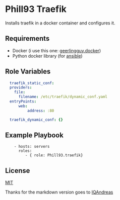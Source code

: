 Phill93 Traefik
=========

Installs traefik in a docker container and configures it.

Requirements
------------

* Docker (i use this one: [geerlingguy.docker](https://github.com/geerlingguy/ansible-role-docker))
* Python docker library (for [ansible](https://docs.ansible.com/ansible/latest/modules/docker_container_module.html))

Role Variables
--------------

  ```yaml
    traefik_static_conf:
    providers:
      file:
        filename: /etc/traefik/dynamic_conf.yaml
    entryPoints:
        web:
            address: :80

    traefik_dynamic_conf: {}
  ```

Example Playbook
----------------

```
    - hosts: servers
      roles:
         - { role: Phill93.traefik}
````

License
-------

[MIT](License.md)

Thanks for the markdown version goes to [IQAndreas](https://github.com/IQAndreas/markdown-licenses)
